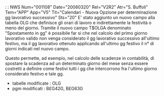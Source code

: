  :  : NWS Num="001108" Date="20060320" Rel="V2R2" Atr="S. Buffoli" Tem="APP" App="V5" Tit="Calendari - Nuova Opzione per determinazione gg   lavorativo successivo" Sts="20"
E' stato aggiunto un nuovo campo alla tabella OLG che definisce gli orari di lavoro e indirettamente
la festività o meno del giorno. Tramite il nuovo campo T$OLGA denominato "Spostamento in gg" è possibile far si che nel calcolo del primo giorno lavorativo valido non venga considerato il gg lavorativo successivo all'ultimo festivo, ma il gg lavorativo ottenuto applicando all'ultimo gg festivo il n° di giorni indicati nel nuovo campo.

Questo permette, ad esempio, nel calcolo delle scadenze in contabilità, di spostare la scadenza ad un determinato giorno del mese senza essere costretti a definire come festivi tutti i gg che intercorrono fra l'ultimo giorno considerato festivo e tale gg.

-  tabelle modificate :  OLG
-  pgm modificati :  B£G42G, B£G63G
